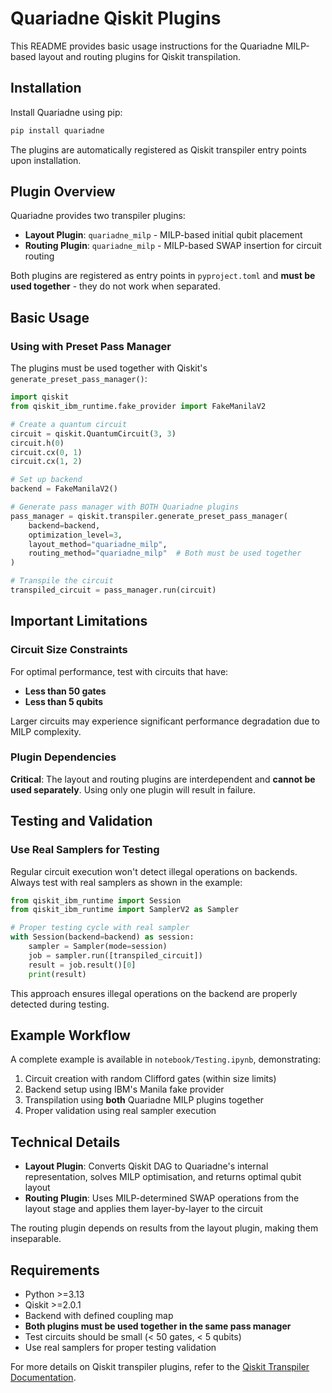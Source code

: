 # Quariadne Qiskit Plugins

This README provides basic usage instructions for the Quariadne MILP-based layout and routing plugins for Qiskit transpilation.

## Installation

Install Quariadne using pip:

```bash
pip install quariadne
```

The plugins are automatically registered as Qiskit transpiler entry points upon installation.

## Plugin Overview

Quariadne provides two transpiler plugins:

- **Layout Plugin**: `quariadne_milp` - MILP-based initial qubit placement
- **Routing Plugin**: `quariadne_milp` - MILP-based SWAP insertion for circuit routing

Both plugins are registered as entry points in `pyproject.toml` and **must be used together** - they do not work when separated.

## Basic Usage

### Using with Preset Pass Manager

The plugins must be used together with Qiskit's `generate_preset_pass_manager()`:

```python
import qiskit
from qiskit_ibm_runtime.fake_provider import FakeManilaV2

# Create a quantum circuit
circuit = qiskit.QuantumCircuit(3, 3)
circuit.h(0)
circuit.cx(0, 1)
circuit.cx(1, 2)

# Set up backend
backend = FakeManilaV2()

# Generate pass manager with BOTH Quariadne plugins
pass_manager = qiskit.transpiler.generate_preset_pass_manager(
    backend=backend,
    optimization_level=3,
    layout_method="quariadne_milp",
    routing_method="quariadne_milp"  # Both must be used together
)

# Transpile the circuit
transpiled_circuit = pass_manager.run(circuit)
```

## Important Limitations

### Circuit Size Constraints
For optimal performance, test with circuits that have:
- **Less than 50 gates**
- **Less than 5 qubits**

Larger circuits may experience significant performance degradation due to MILP complexity.

### Plugin Dependencies
**Critical**: The layout and routing plugins are interdependent and **cannot be used separately**. Using only one plugin will result in failure.

## Testing and Validation

### Use Real Samplers for Testing
Regular circuit execution won't detect illegal operations on backends. Always test with real samplers as shown in the example:

```python
from qiskit_ibm_runtime import Session
from qiskit_ibm_runtime import SamplerV2 as Sampler

# Proper testing cycle with real sampler
with Session(backend=backend) as session:
    sampler = Sampler(mode=session)
    job = sampler.run([transpiled_circuit])
    result = job.result()[0]
    print(result)
```

This approach ensures illegal operations on the backend are properly detected during testing.

## Example Workflow

A complete example is available in `notebook/Testing.ipynb`, demonstrating:

1. Circuit creation with random Clifford gates (within size limits)
2. Backend setup using IBM's Manila fake provider  
3. Transpilation using **both** Quariadne MILP plugins together
4. Proper validation using real sampler execution

## Technical Details

- **Layout Plugin**: Converts Qiskit DAG to Quariadne's internal representation, solves MILP optimisation, and returns optimal qubit layout
- **Routing Plugin**: Uses MILP-determined SWAP operations from the layout stage and applies them layer-by-layer to the circuit

The routing plugin depends on results from the layout plugin, making them inseparable.

## Requirements

- Python >=3.13
- Qiskit >=2.0.1
- Backend with defined coupling map
- **Both plugins must be used together in the same pass manager**
- Test circuits should be small (< 50 gates, < 5 qubits)
- Use real samplers for proper testing validation

For more details on Qiskit transpiler plugins, refer to the [Qiskit Transpiler Documentation](https://quantum.cloud.ibm.com/docs/en/api/qiskit/transpiler).